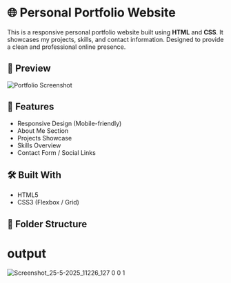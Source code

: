 # 🌐 Personal Portfolio Website

This is a responsive personal portfolio website built using **HTML** and **CSS**. It showcases my projects, skills, and contact information. Designed to provide a clean and professional online presence.

## 📸 Preview

![Portfolio Screenshot](👉..) 

## 🚀 Features

- Responsive Design (Mobile-friendly)
- About Me Section
- Projects Showcase
- Skills Overview
- Contact Form / Social Links

## 🛠️ Built With

- HTML5
- CSS3 (Flexbox / Grid)

## 📁 Folder Structure


# output
![Screenshot_25-5-2025_11226_127 0 0 1](https://github.com/user-attachments/assets/2f7a3240-843b-4747-95a6-5a132ac4850a)

